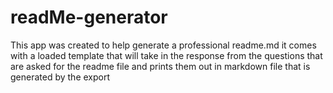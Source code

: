 # readMe-generator

This app was created to help generate a professional readme.md
it comes with a loaded template that will take in the response 
from the questions that are asked for the readme file and prints them out
in markdown file that is generated by the export